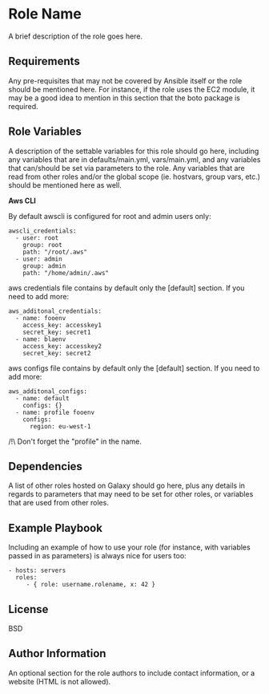Role Name
=========

A brief description of the role goes here.

Requirements
------------

Any pre-requisites that may not be covered by Ansible itself or the role should be mentioned here. For instance, if the role uses the EC2 module, it may be a good idea to mention in this section that the boto package is required.

Role Variables
--------------

A description of the settable variables for this role should go here, including any variables that are in defaults/main.yml, vars/main.yml, and any variables that can/should be set via parameters to the role. Any variables that are read from other roles and/or the global scope (ie. hostvars, group vars, etc.) should be mentioned here as well.


**Aws CLI**

By default awscli is configured for root and admin users only:
```
awscli_credentials:
  - user: root
    group: root
    path: "/root/.aws"
  - user: admin
    group: admin
    path: "/home/admin/.aws"
```

aws credentials file contains by default only the [default] section. If you need to add more:
```
aws_additonal_credentials:
  - name: fooenv
    access_key: accesskey1
    secret_key: secret1
  - name: blaenv
    access_key: accesskey2
    secret_key: secret2
```

aws configs file contains by default only the [default] section. If you need to add more:
```
aws_additonal_configs:
  - name: default
    configs: {}
  - name: profile fooenv
    configs:
      region: eu-west-1
```

/!\ Don't forget the "profile" in the name.

Dependencies
------------

A list of other roles hosted on Galaxy should go here, plus any details in regards to parameters that may need to be set for other roles, or variables that are used from other roles.

Example Playbook
----------------

Including an example of how to use your role (for instance, with variables passed in as parameters) is always nice for users too:

    - hosts: servers
      roles:
         - { role: username.rolename, x: 42 }

License
-------

BSD

Author Information
------------------

An optional section for the role authors to include contact information, or a website (HTML is not allowed).
